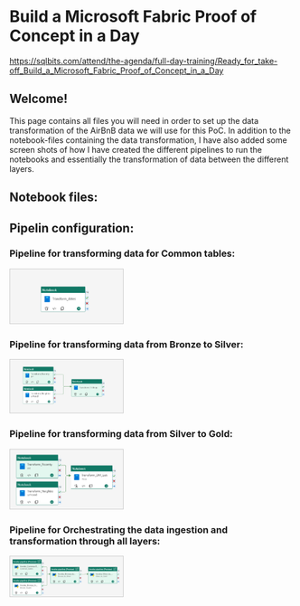 # Build a Microsoft Fabric Proof of Concept in a Day

https://sqlbits.com/attend/the-agenda/full-day-training/Ready_for_take-off_Build_a_Microsoft_Fabric_Proof_of_Concept_in_a_Day



## Welcome!

This page contains all files you will need in order to set up the data transformation of the AirBnB data we will use for this PoC. 
In addition to the notebook-files containing the data transformation, I have also added some screen shots of how I have created the different pipelines to run the notebooks and essentially the transformation of data between the different layers. 

## Notebook files: 



## Pipelin configuration: 

### Pipeline for transforming data for Common tables:

<img src="images/Common_tables.png" width="200" alt="Pipeline for transforming data for Common tables." style="border: 1px solid #ccc;" />

### Pipeline for transforming data from Bronze to Silver:

<img src="images/Bronze_to_Silver.png" width="200" alt="Pipeline for transforming data from Bronze to Silver." style="border: 1px solid #ccc;" />

### Pipeline for transforming data from Silver to Gold:

<img src="images/Silver_to_Gold.png" width="200" alt="Pipeline for transforming data from Silver to Gold." style="border: 1px solid #ccc;" />

### Pipeline for Orchestrating the data ingestion and transformation through all layers: 

<img src="images/Orkestrering.png" width="200" alt="Pipeline for Orchestrating the data ingestion and transformation through all layers." style="border: 1px solid #ccc;" />
